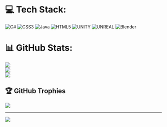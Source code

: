
# 💻 Tech Stack:
![C#](https://img.shields.io/badge/c%23-%23239120.svg?style=flat&logo=c-sharp&logoColor=white) ![CSS3](https://img.shields.io/badge/css3-%231572B6.svg?style=flat&logo=css3&logoColor=white) ![Java](https://img.shields.io/badge/java-%23ED8B00.svg?style=flat&logo=java&logoColor=white) ![HTML5](https://img.shields.io/badge/html5-%23E34F26.svg?style=flat&logo=html5&logoColor=white) ![UNITY](https://img.shields.io/badge/Unity-%2320232a.svg?style=flat&logo=unity&logoColor=white) ![UNREAL](https://img.shields.io/badge/unreal-%2320232a.svg?style=flat&logo=unreal-engine&logoColor=white) ![Blender](https://img.shields.io/badge/blender-%23F5792A.svg?style=flat&logo=blender&logoColor=white)
# 📊 GitHub Stats:
![](https://github-readme-stats.vercel.app/api?username=BaranAlg&theme=monokai&hide_border=false&include_all_commits=true&count_private=true)<br/>
![](https://github-readme-streak-stats.herokuapp.com/?user=BaranAlg&theme=monokai&hide_border=false)<br/>
![](https://github-readme-stats.vercel.app/api/top-langs/?username=BaranAlg&theme=monokai&hide_border=false&include_all_commits=true&count_private=true&layout=compact)

## 🏆 GitHub Trophies
![](https://github-profile-trophy.vercel.app/?username=BaranAlg&theme=dracula&no-frame=false&no-bg=true&margin-w=4)

---
[![](https://visitcount.itsvg.in/api?id=BaranAlg&icon=2&color=0)](https://visitcount.itsvg.in)

<!-- Proudly created with GPRM ( https://gprm.itsvg.in ) -->
